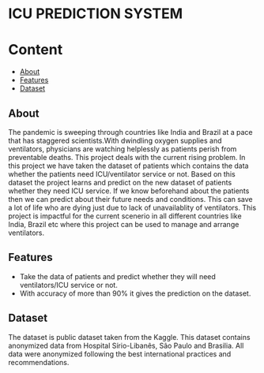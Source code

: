
<h1>ICU PREDICTION SYSTEM</h1>



<h1>Content</h1>

* [About](#About)
* [Features](#features)
* [Dataset](#dataset)



<a id="About"></a>
## About
The pandemic is sweeping through countries like India and Brazil at a pace that has staggered scientists.With dwindling oxygen supplies and ventilators, physicians are watching helplessly as patients perish from preventable deaths.
This project deals with the current rising problem. In this project we have taken the dataset of patients which contains the data whether the patients need ICU/ventilator service or not. Based on this dataset the project learns and predict on the new dataset of patients whether they need ICU service. If we know beforehand about the patients then we can predict about their future needs and conditions. This can save a lot of life who are dying just due to lack of unavailablity of ventilators. This project is impactful for the current scenerio in all different countries like India, Brazil etc where this project can be used to manage and arrange ventilators. 

<a id="features"></a>
##  Features
- Take the data of patients and predict whether they will need ventilators/ICU service or not.
- With accuracy of more than 90% it gives the prediction on the dataset. 

<a id="dataset"></a>
## Dataset
The dataset is public dataset taken from the Kaggle. This dataset contains anonymized data from Hospital Sírio-Libanês, São Paulo and Brasilia. All data were anonymized following the best international practices and recommendations. 


